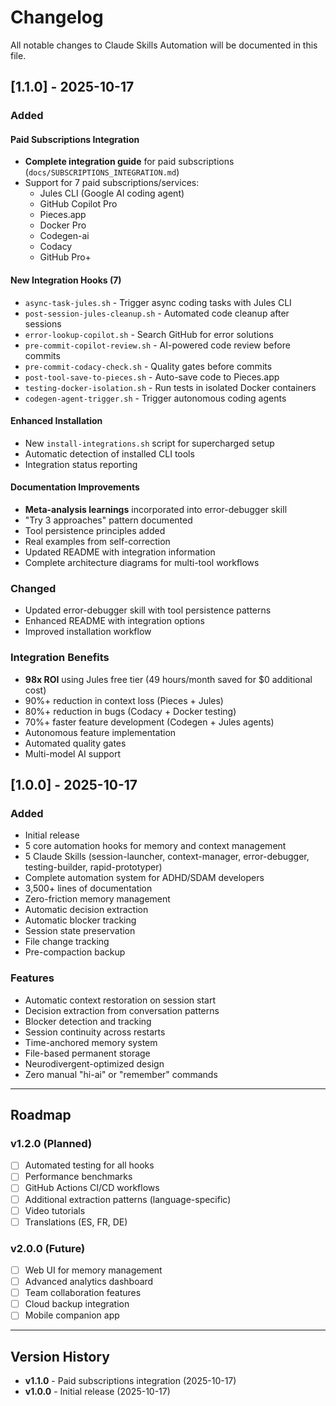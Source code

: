 # Changelog

All notable changes to Claude Skills Automation will be documented in this file.

## [1.1.0] - 2025-10-17

### Added

#### Paid Subscriptions Integration
- **Complete integration guide** for paid subscriptions (`docs/SUBSCRIPTIONS_INTEGRATION.md`)
- Support for 7 paid subscriptions/services:
  - Jules CLI (Google AI coding agent)
  - GitHub Copilot Pro
  - Pieces.app
  - Docker Pro
  - Codegen-ai
  - Codacy
  - GitHub Pro+

#### New Integration Hooks (7)
- `async-task-jules.sh` - Trigger async coding tasks with Jules CLI
- `post-session-jules-cleanup.sh` - Automated code cleanup after sessions
- `error-lookup-copilot.sh` - Search GitHub for error solutions
- `pre-commit-copilot-review.sh` - AI-powered code review before commits
- `pre-commit-codacy-check.sh` - Quality gates before commits
- `post-tool-save-to-pieces.sh` - Auto-save code to Pieces.app
- `testing-docker-isolation.sh` - Run tests in isolated Docker containers
- `codegen-agent-trigger.sh` - Trigger autonomous coding agents

#### Enhanced Installation
- New `install-integrations.sh` script for supercharged setup
- Automatic detection of installed CLI tools
- Integration status reporting

#### Documentation Improvements
- **Meta-analysis learnings** incorporated into error-debugger skill
- "Try 3 approaches" pattern documented
- Tool persistence principles added
- Real examples from self-correction
- Updated README with integration information
- Complete architecture diagrams for multi-tool workflows

### Changed
- Updated error-debugger skill with tool persistence patterns
- Enhanced README with integration options
- Improved installation workflow

### Integration Benefits
- **98x ROI** using Jules free tier (49 hours/month saved for $0 additional cost)
- 90%+ reduction in context loss (Pieces + Jules)
- 80%+ reduction in bugs (Codacy + Docker testing)
- 70%+ faster feature development (Codegen + Jules agents)
- Autonomous feature implementation
- Automated quality gates
- Multi-model AI support

## [1.0.0] - 2025-10-17

### Added
- Initial release
- 5 core automation hooks for memory and context management
- 5 Claude Skills (session-launcher, context-manager, error-debugger, testing-builder, rapid-prototyper)
- Complete automation system for ADHD/SDAM developers
- 3,500+ lines of documentation
- Zero-friction memory management
- Automatic decision extraction
- Automatic blocker tracking
- Session state preservation
- File change tracking
- Pre-compaction backup

### Features
- Automatic context restoration on session start
- Decision extraction from conversation patterns
- Blocker detection and tracking
- Session continuity across restarts
- Time-anchored memory system
- File-based permanent storage
- Neurodivergent-optimized design
- Zero manual "hi-ai" or "remember" commands

---

## Roadmap

### v1.2.0 (Planned)
- [ ] Automated testing for all hooks
- [ ] Performance benchmarks
- [ ] GitHub Actions CI/CD workflows
- [ ] Additional extraction patterns (language-specific)
- [ ] Video tutorials
- [ ] Translations (ES, FR, DE)

### v2.0.0 (Future)
- [ ] Web UI for memory management
- [ ] Advanced analytics dashboard
- [ ] Team collaboration features
- [ ] Cloud backup integration
- [ ] Mobile companion app

---

## Version History

- **v1.1.0** - Paid subscriptions integration (2025-10-17)
- **v1.0.0** - Initial release (2025-10-17)
